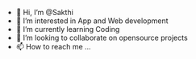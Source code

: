 - 👋 Hi, I’m @Sakthi
- 👀 I’m interested in App and Web development
- 🌱 I’m currently learning Coding
- 💞️ I’m looking to collaborate on opensource projects
- 📫 How to reach me ...

<!---
Sakthiiii04/Sakthiiii04 is a ✨ special ✨ repository because its `README.md` (this file) appears on your GitHub profile.
You can click the Preview link to take a look at your changes.
--->
